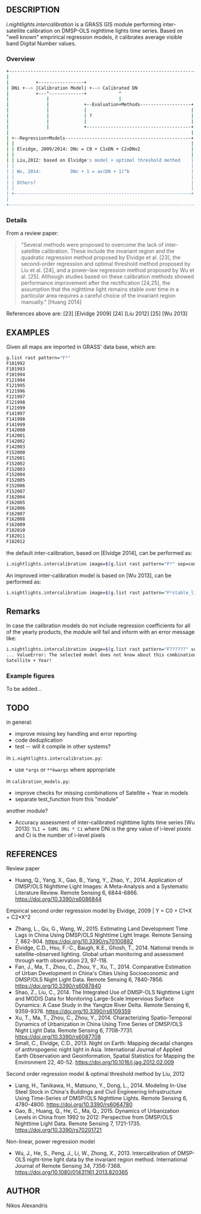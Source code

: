 ## DESCRIPTION

*i.nightlights.intercalibration* is a GRASS GIS module performing
inter-satellite calibration on DMSP-OLS nighttime lights time series.
Based on "well known" emprirical regression models, it calibrates
average visible band Digital Number values.

### Overview

```sh
+----------------------------------------------------------------------+
|                                                                      |
|          +-----------------+                                         |
| DNi +--> |Calibration Model| +--> Calibrated DN                      |
|          +---^-------------+            ^                            |
|              |                          |                            |
|              |             +--Evaluation+Methods-------------------+ |
|              |             |                                       | |
|              |             | ?                                     | |
|              |             |                                       | |
|              |             +---------------------------------------+ |
|                                                                    | |
| +--Regression+Models-----------------------------------------------+ |
| |                                                                  | |
| | Elvidge, 2009/2014: DNc = C0 + C1xDN + C2xDNv2                   | |
| |                                                                  | |
| | Liu,2012: based on Elvidge's model + optimal threshold method    | |
| |                                                                  | |
| | Wu, 2014:           DNc + 1 = ax(DN + 1)^b                       | |
| |                                                                  | |
| | Others?                                                          | |
| |                                                                  | |
| +------------------------------------------------------------------+ |
|                                                                      |
+----------------------------------------------------------------------+
```

### Details

From a review paper:

> "Several methods were proposed to overcome the lack of inter-satellite
> calibration. These include the invariant region and the quadratic
> regression method proposed by Elvidge et al. \[23\], the second-order
> regression and optimal threshold method proposed by Liu et al. \[24\],
> and a power-law regression method proposed by Wu et al. \[25\].
> Although studies based on these calibration methods showed performance
> improvement after the rectification \[24,25\], the assumption that the
> nighttime light remains stable over time in a particular area requires
> a careful choice of the invariant region manually." \[Huang 2014\]

References above are: \[23\] \[Elvidge 2009\] \[24\] \[Liu 2012\] \[25\]
\[Wu 2013\]

## EXAMPLES

Given all maps are imported in GRASS' data base, which are:

```sh
g.list rast pattern="F*"
F101992
F101993
F101994
F121994
F121995
F121996
F121997
F121998
F121999
F141997
F141998
F141999
F142000
F142001
F142002
F142003
F152000
F152001
F152002
F152003
F152004
F152005
F152006
F152007
F162004
F162005
F162006
F162007
F162008
F162009
F182010
F182011
F182012
```

the default inter-calibration, based on \[Elvidge 2014\], can be
performed as:

```sh
i.nightlights.intercalibration image=$(g.list rast pattern="F*" sep=comma) suffix=calib_elv
```

An improved inter-calibration model is based on \[Wu 2013\], can be
performed as:

```sh
i.nightlights.intercalibration image=$(g.list rast pattern="F*stable_lights*" sep=comma) model=wu2013 suffix=calib_wu
```

## Remarks

In case the calibration models do not include regression coefficients
for all of the yearly products, the module will fail and inform with an
error message like:

```sh
i.nightlights.intercalibration image=$(g.list rast pattern="F??????" sep=comma) model=liu2012 --v
... ValueError: The selected model does not know about this combination of
Satellite + Year!
```

### Example figures

To be added...

## TODO

in general:

- improve missing key handling and error reporting
- code deduplication
- test -- will it compile in other systems?

in `i.nightlights.intercalibration.py`:

- use `*args` or `**kwargs` where appropriate

in `calibration_models.py`:

- improve checks for missing combinations of Satellite + Year in
    models
- separate test\_function from this "module"

another module?

- Accuracy assessment of inter-calibrated nighttime lights time series
    \[Wu 2013\]: `TLI = SUMi DNi * Ci` where DNi is the grey value of
    i-level pixels and Ci is the number of i-level pixels

## REFERENCES

Review paper

- Huang, Q., Yang, X., Gao, B., Yang, Y., Zhao, Y., 2014. Application
    of DMSP/OLS Nighttime Light Images: A Meta-Analysis and a Systematic
    Literature Review. Remote Sensing 6, 6844-6866.
    <https://doi.org/10.3390/rs6086844>

Empirical second order regression model by Elvidge, 2009 | Y = C0 +
C1\*X + C2\*X^2

- Zhang, L., Qu, G., Wang, W., 2015. Estimating Land Development Time
    Lags in China Using DMSP/OLS Nighttime Light Image. Remote Sensing
    7, 882-904. <https://doi.org/10.3390/rs70100882>
- Elvidge, C.D., Hsu, F.-C., Baugh, K.E., Ghosh, T., 2014. National
    trends in satellite-observed lighting. Global urban monitoring and
    assessment through earth observation 23, 97-118.
- Fan, J., Ma, T., Zhou, C., Zhou, Y., Xu, T., 2014. Comparative
    Estimation of Urban Development in China's Cities Using
    Socioeconomic and DMSP/OLS Night Light Data. Remote Sensing 6,
    7840-7856. <https://doi.org/10.3390/rs6087840>
- Shao, Z., Liu, C., 2014. The Integrated Use of DMSP-OLS Nighttime
    Light and MODIS Data for Monitoring Large-Scale Impervious Surface
    Dynamics: A Case Study in the Yangtze River Delta. Remote Sensing 6,
    9359-9378. <https://doi.org/10.3390/rs6109359>
- Xu, T., Ma, T., Zhou, C., Zhou, Y., 2014. Characterizing
    Spatio-Temporal Dynamics of Urbanization in China Using Time Series
    of DMSP/OLS Night Light Data. Remote Sensing 6, 7708-7731.
    <https://doi.org/10.3390/rs6087708>
- Small, C., Elvidge, C.D., 2013. Night on Earth: Mapping decadal
    changes of anthropogenic night light in Asia. International Journal
    of Applied Earth Observation and Geoinformation, Spatial Statistics
    for Mapping the Environment 22, 40-52.
    <https://doi.org/10.1016/j.jag.2012.02.009>

Second order regression model & optimal threshold method by Liu, 2012

- Liang, H., Tanikawa, H., Matsuno, Y., Dong, L., 2014. Modeling
    In-Use Steel Stock in China's Buildings and Civil Engineering
    Infrastructure Using Time-Series of DMSP/OLS Nighttime Lights.
    Remote Sensing 6, 4780-4800. <https://doi.org/10.3390/rs6064780>
- Gao, B., Huang, Q., He, C., Ma, Q., 2015. Dynamics of Urbanization
    Levels in China from 1992 to 2012: Perspective from DMSP/OLS
    Nighttime Light Data. Remote Sensing 7, 1721-1735.
    <https://doi.org/10.3390/rs70201721>

Non-linear, power regression model

- Wu, J., He, S., Peng, J., Li, W., Zhong, X., 2013. Intercalibration
    of DMSP-OLS night-time light data by the invariant region method.
    International Journal of Remote Sensing 34, 7356-7368.
    <https://doi.org/10.1080/01431161.2013.820365>

## AUTHOR

Nikos Alexandris
